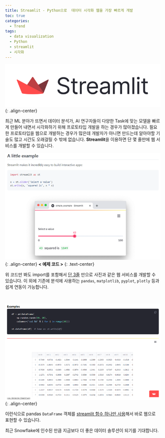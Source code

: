 ```yaml
---
title: Streamlit - Python으로  데이터 시각화 웹을 가장 빠르게 개발
toc: true
categories:
  - Trend
tags:
  - data visualization
  - Python
  - streamlit
  - 시각화
---
```


![streamlit logo](/assets/images/posts/2022-7-2-streamlit/img-1.png){: .align-center}

최근 ML 분야가 뜨면서 데이터 분석가, AI 연구자들이 다양한 Task에 맞는 모델을 빠르게 만들어 내면서 시각화하기 위해 프로토타입 개발을 하는 경우가 많아졌습니다. 필요한 프로토타입을 웹으로 개발하는 경우가 많은데 개발자가 아니면 만드는데 알아야할 기술도 많고 시간도 오래걸릴 수 밖에 없습니다. **Streamlit**을 이용하면 단 몇 줄만에 웹 서비스를 개발할 수 있습니다.

![example code](/assets/images/posts/2022-7-2-streamlit/img-2.png){: .align-center}
**< 예제 코드 >**
{: .text-center}

위 코드만 봐도 import를 포함해서 <u>단 3줄</u> 만으로 사진과 같은 웹 서비스를 개발할 수 있습니다. 이 외에 기존에 분석에 사용하는 `pandas`, `matplotlib`, `pyplot`, `plotly` 등과 쉽게 연동이 가능합니다.

<br>

![example code 2](/assets/images/posts/2022-7-2-streamlit/img-3.png){: .align-center}

이런식으로 pandas `DataFrame` 객체를 <u>streamlit 함수 하나만 사용</u>해서 바로 웹으로 표현할 수 있습니다.

최근 Snowflake에 인수된 만큼 지금보다 더 좋은 데이터 솔루션이 되기를 기대합니다.
